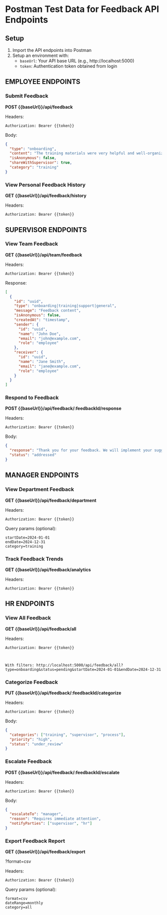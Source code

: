 # Postman Test Data for Feedback API Endpoints

## Setup

1. Import the API endpoints into Postman
2. Setup an environment with:
   - `baseUrl`: Your API base URL (e.g., http://localhost:5000)
   - `token`: Authentication token obtained from login

## EMPLOYEE ENDPOINTS

### Submit Feedback

**POST {{baseUrl}}/api/feedback**

Headers:
```
Authorization: Bearer {{token}}
```

Body:
```json
{
  "type": "onboarding",
  "content": "The training materials were very helpful and well-organized",
  "isAnonymous": false,
  "shareWithSupervisor": true,
  "category": "training"
}
```

### View Personal Feedback History

**GET {{baseUrl}}/api/feedback/history**

Headers:
```
Authorization: Bearer {{token}}
```

## SUPERVISOR ENDPOINTS

### View Team Feedback

**GET {{baseUrl}}/api/team/feedback**

Headers:
```
Authorization: Bearer {{token}}
```

Response:
```json
[
  {
    "id": "uuid",
    "type": "onboarding|training|support|general",
    "message": "Feedback content",
    "isAnonymous": false,
    "createdAt": "timestamp",
    "sender": {
      "id": "uuid",
      "name": "John Doe",
      "email": "john@example.com",
      "role": "employee"
    },
    "receiver": {
      "id": "uuid",
      "name": "Jane Smith",
      "email": "jane@example.com",
      "role": "employee"
    }
  }
]
```

### Respond to Feedback

**POST {{baseUrl}}/api/feedback/:feedbackId/response**

Headers:
```
Authorization: Bearer {{token}}
```

Body:
```json
{
  "response": "Thank you for your feedback. We will implement your suggestions in the next training session.",
  "status": "addressed"
}
```

## MANAGER ENDPOINTS

### View Department Feedback

**GET {{baseUrl}}/api/feedback/department**

Headers:
```
Authorization: Bearer {{token}}
```

Query params (optional):
```
startDate=2024-01-01
endDate=2024-12-31
category=training
```

### Track Feedback Trends

**GET {{baseUrl}}/api/feedback/analytics**

Headers:
```
Authorization: Bearer {{token}}
```

## HR ENDPOINTS

### View All Feedback

**GET {{baseUrl}}/api/feedback/all**

Headers:
```
Authorization: Bearer {{token}}



With filters: http://localhost:5000/api/feedback/all?type=onboarding&status=pending&startDate=2024-01-01&endDate=2024-12-31
```

### Categorize Feedback

**PUT {{baseUrl}}/api/feedback/:feedbackId/categorize**

Headers:
```
Authorization: Bearer {{token}}
```

Body:
```json
{
  "categories": ["training", "supervisor", "process"],
  "priority": "high",
  "status": "under_review"
}
```

### Escalate Feedback

**POST {{baseUrl}}/api/feedback/:feedbackId/escalate**

Headers:
```
Authorization: Bearer {{token}}
```

Body:
```json
{
  "escalateTo": "manager",
  "reason": "Requires immediate attention",
  "notifyParties": ["supervisor", "hr"]
}
```

### Export Feedback Report

**GET {{baseUrl}}/api/feedback/export**

?format=csv

Headers:
```
Authorization: Bearer {{token}}
```

Query params (optional):
```
format=csv
dateRange=monthly
category=all
